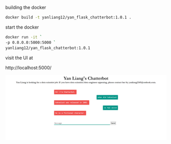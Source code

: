 building the docker

```bash
docker build -t yanliang12/yan_flask_chatterbot:1.0.1 .
```

start the docker

```bash
docker run -it `
-p 0.0.0.0:5000:5000 `
yanliang12/yan_flask_chatterbot:1.0.1
```

visit the UI at

http://localhost:5000/


![](screencapture-localhost-5000-2021-11-05-18_28_27.png)

